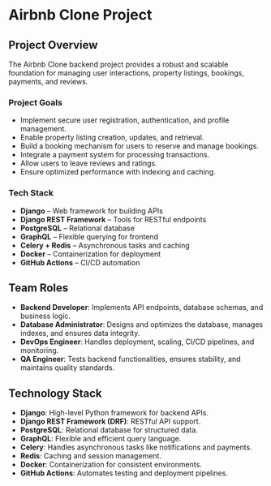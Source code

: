 
# Airbnb Clone Project

## Project Overview
The Airbnb Clone backend project provides a robust and scalable foundation for managing user interactions, property listings, bookings, payments, and reviews.  

### Project Goals
- Implement secure user registration, authentication, and profile management.  
- Enable property listing creation, updates, and retrieval.  
- Build a booking mechanism for users to reserve and manage bookings.  
- Integrate a payment system for processing transactions.  
- Allow users to leave reviews and ratings.  
- Ensure optimized performance with indexing and caching.  

### Tech Stack
- **Django** – Web framework for building APIs  
- **Django REST Framework** – Tools for RESTful endpoints  
- **PostgreSQL** – Relational database  
- **GraphQL** – Flexible querying for frontend  
- **Celery + Redis** – Asynchronous tasks and caching  
- **Docker** – Containerization for deployment  
- **GitHub Actions** – CI/CD automation


## Team Roles
- **Backend Developer**: Implements API endpoints, database schemas, and business logic.  
- **Database Administrator**: Designs and optimizes the database, manages indexes, and ensures data integrity.  
- **DevOps Engineer**: Handles deployment, scaling, CI/CD pipelines, and monitoring.  
- **QA Engineer**: Tests backend functionalities, ensures stability, and maintains quality standards.


## Technology Stack
- **Django**: High-level Python framework for backend APIs.  
- **Django REST Framework (DRF)**: RESTful API support.  
- **PostgreSQL**: Relational database for structured data.  
- **GraphQL**: Flexible and efficient query language.  
- **Celery**: Handles asynchronous tasks like notifications and payments.  
- **Redis**: Caching and session management.  
- **Docker**: Containerization for consistent environments.  
- **GitHub Actions**: Automates testing and deployment pipelines.
